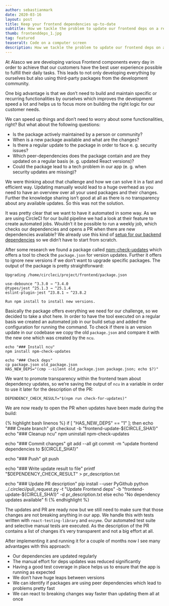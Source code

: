 ```yaml
---
author: sebastianmark
date: 2020-03-16
layout: post
title: Keep your frontend dependencies up-to-date
subtitle: How we tackle the problem to update our frontend deps on a regular basis
thumb: frontenddeps_1.jpg
tag: featured
teaseralt: Code on a computer screen
description: How we tackle the problem to update our frontend deps on a regular basis at Alasco, using npm-check-updates.
---
```


At Alasco we are developing various Frontend components every day in order to achieve that our customers have the best user experience possible to fulfill their daily tasks. This leads to not only developing everything by ourselves but also using third-party packages from the development community.

One big advantage is that we don’t need to build and maintain specific or recurring functionalities by ourselves which improves the development speed a lot and helps us to focus more on building the right logic for our customer needs.

We can speed up things and don’t need to worry about some functionalities, right? But what about the following questions:

- Is the package actively maintained by a person or community?
- When is a new package available and what are the changes?
- Is there a regular update to the package in order to face e. g. security issues?
- Which peer-dependencies does the package contain and are they updated on a regular basis (e. g. updated React versions)?
- Could the package lead to a tech problem in our app (e. g. when security updates are missing)?

We were thinking about that challenge and how we can solve it in a fast and efficient way. Updating manually would lead to a huge overhead as you need to have an overview over all your used packages and their changes. Further the knowledge sharing isn’t good at all as there is no transparency about any available updates. So this was not the solution.

It was pretty clear that we want to have it automated in some way. As we are using CircleCI for our build pipeline we had a look at their feature to create automated jobs. Wouldn’t it be possible to run a weekly job, which checks our dependencies and opens a PR when there are new dependencies available? We already use this kind of [setup for our backend dependencies](https://alasco-tech.github.io/2019/09/24/dependency-updates.html) so we didn’t have to start from scratch.

After some research we found a package called [npm-check-updates](https://github.com/tjunnone/npm-check-updates) which offers a tool to check the `package.json` for version updates. Further it offers to ignore new versions if we don’t want to upgrade specific packages. The output of the package is pretty straightforward:

```
Upgrading /home/circleci/project/frontend/package.json

use-debounce ^3.3.0 → ^3.4.0
@types/jest ^25.1.3 → ^25.1.4
eslint-plugin-jest ^23.8.1 → ^23.8.2

Run npm install to install new versions.
```

Basically the package offers everything we need for our challenge, so we decided to take a shot here. In order to have the tool executed on a regular basis we created an automated job in our build setup and added the configuration for running the command. To check if there is an version update in our codebase we copy the old `package.json` and compare it with the new one which was created by the `ncu`.

```
echo "### Install ncu"
npm install npm-check-updates

echo "### Check deps"
cp package.json old_package.json
HAS_NEW_DEPS="(cmp --silent old_package.json package.json; echo $?)"
```

We want to promote transparency within the frontend team about dependency updates, so we’re saving the output of `ncu` in a variable in order to use it later for the description of the PR:

```
DEPENDENCY_CHECK_RESULT="$(npm run check-for-updates)"
```

We are now ready to open the PR when updates have been made during the build:

{% highlight bash linenos %}
if [ "HAS_NEW_DEPS" == "1" ]; then
  echo "### Create branch"
  git checkout -b "frontend-update-${CIRCLE_SHA1}"
  echo "### Cleanup ncu"
  npm uninstall npm-check-updates

  echo "### Commit changes"
  git add --all
  git commit -m "update frontend dependencies to ${CIRCLE_SHA1}"

  echo "### Push"
  git push

  echo "### Write update result to file"
  printf "$DEPENDENCY_CHECK_RESULT" > pr_description.txt

  echo "### Update PR description"
  pip install --user PyGithub
  python ../.circleci/pull_request.py -t "Update Frontend deps" -b "frontend-update-${CIRCLE_SHA1}" -d pr_description.txt
else
  echo "No dependency updates available"
fi
{% endhighlight %}

The updates and PR are ready now but we still need to make sure that those changes are not breaking anything in our app. We handle this with tests written with `react-testing-library` and `enzyme`. Our automated test suite and selective manual tests are executed. As the description of the PR contains a list of changes it’s very transparent and not a big effort at all.

After implementing it and running it for a couple of months now I see many advantages with this approach:

- Our dependencies are updated regularly
- The manual effort for deps updates was reduced significantly
- Having a good test coverage in place helps us to ensure that the app is running as expected
- We don’t have huge leaps between versions
- We can identify if packages are using peer dependencies which lead to problems pretty fast
- We can react to breaking changes way faster than updating them all at once
